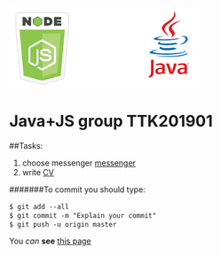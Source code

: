![img](screenshot.png)
# Java+JS group TTK201901
##Tasks:
1. choose messenger [messenger](Messenger.md)
1. write [CV](CV/CV.md)

#######To commit you should type:
```
$ git add --all
$ git commit -m "Explain your commit"
$ git push -u origin master
```

You *can* **see** [this page](https://lyapandra-andriy-stepanovich.github.io/TTK201901/)
